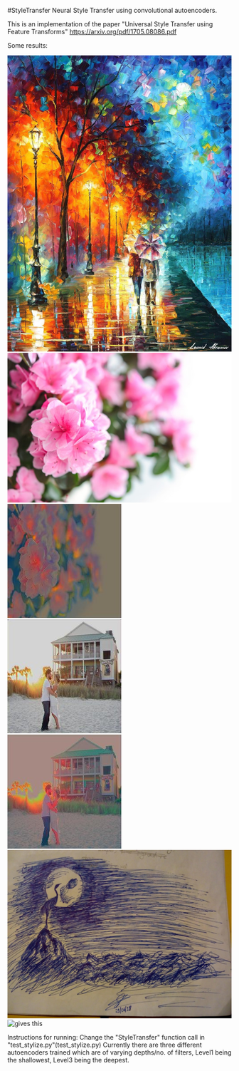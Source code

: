 #StyleTransfer
Neural Style Transfer using convolutional autoencoders.

This is an implementation of the paper "Universal Style Transfer using Feature Transforms" https://arxiv.org/pdf/1705.08086.pdf


Some results:



![Plus](sample/style_imgs/original/LOVE-BY-THE-PALETTE.jpg)
![This](sample/content_imgs/original/pexels-photo-1004684.jpeg)
![gives this](sample/examples/1.jpeg)
![This](sample/examples/11.jpeg)
![gives this](sample/examples/7.jpeg)
![This](sample/content_imgs/original/IMG_20180628_222617.jpg)
![gives this](sample/exampleslvl3.jpeg)


Instructions for running:
Change the "StyleTransfer" function call in "test_stylize.py"(test_stylize.py)
Currently there are three different autoencoders trained which are of varying depths/no. of filters,
Level1 being the shallowest, Level3 being the deepest.

